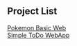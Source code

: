 ## Project List

[Pokemon Basic Web](https://pokemondicoding.vercel.app/)
<br>
[Simple ToDo WebApp](https://todoapps-one.vercel.app/)
